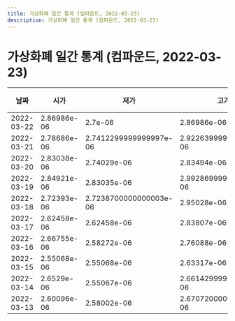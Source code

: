 ```yaml
---
title: 가상화폐 일간 통계 (컴파운드, 2022-03-23)
description: 가상화폐 일간 통계 (컴파운드, 2022-03-23)
---
```



가상화폐 일간 통계 (컴파운드, 2022-03-23)
===

|날짜|시가|저가|고가|종가|비고|
|--|--|--|--|--|--|
|2022-03-22|2.86986e-06|2.7e-06|2.86986e-06|2.7e-06|    |
|2022-03-21|2.78686e-06|2.7412299999999997e-06|2.9226399999999996e-06|2.75135e-06|    |
|2022-03-20|2.83038e-06|2.74029e-06|2.83494e-06|2.74309e-06|    |
|2022-03-19|2.84921e-06|2.83035e-06|2.9928699999999998e-06|2.8500000000000002e-06|    |
|2022-03-18|2.72393e-06|2.7238700000000003e-06|2.95028e-06|2.84921e-06|    |
|2022-03-17|2.62458e-06|2.62458e-06|2.83807e-06|2.72394e-06|    |
|2022-03-16|2.66755e-06|2.58272e-06|2.76088e-06|2.76086e-06|    |
|2022-03-15|2.55068e-06|2.55068e-06|2.63317e-06|2.63296e-06|    |
|2022-03-14|2.6529e-06|2.55067e-06|2.6614299999999996e-06|2.61847e-06|    |
|2022-03-13|2.60096e-06|2.58002e-06|2.6707200000000002e-06|2.65976e-06|    |
